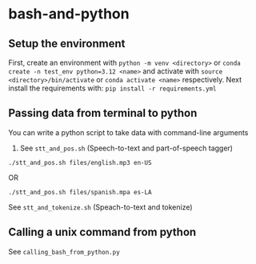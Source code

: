 # bash-and-python

## Setup the environment
First, create an environment with `python -m venv <directory>` or `conda create -n test_env python=3.12 <name>` and activate with `source <directory>/bin/activate` or `conda activate <name>` respectively.
Next install the requirements with:
`pip install -r requirements.yml`

## Passing data from terminal to python
You can write a python script to take data with command-line arguments 
1. See `stt_and_pos.sh` (Speech-to-text and part-of-speech tagger)
```
./stt_and_pos.sh files/english.mp3 en-US
```
OR
```
./stt_and_pos.sh files/spanish.mpa es-LA
```
See `stt_and_tokenize.sh` (Speach-to-text and tokenize)


## Calling a unix command from python
See `calling_bash_from_python.py`

